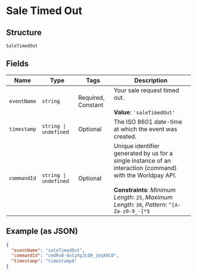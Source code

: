 
# Sale Timed Out

## Structure

`SaleTimedOut`

## Fields

| Name | Type | Tags | Description |
|  --- | --- | --- | --- |
| `eventName` | `string` | Required, Constant | Your sale request timed out.<br><br>**Value**: `'saleTimedOut'` |
| `timestamp` | `string \| undefined` | Optional | The ISO 8601 date-time at which the event was created. |
| `commandId` | `string \| undefined` | Optional | Unique identifier generated by us for a single instance of an interaction (command) with the Worldpay API.<br><br>**Constraints**: *Minimum Length*: `25`, *Maximum Length*: `36`, *Pattern*: `^[A-Za-z0-9_-]*$` |

## Example (as JSON)

```json
{
  "eventName": "saleTimedOut",
  "commandId": "cmdRvD-OxCyXgJLQ9_jbqXAC0",
  "timestamp": "timestamp8"
}
```

